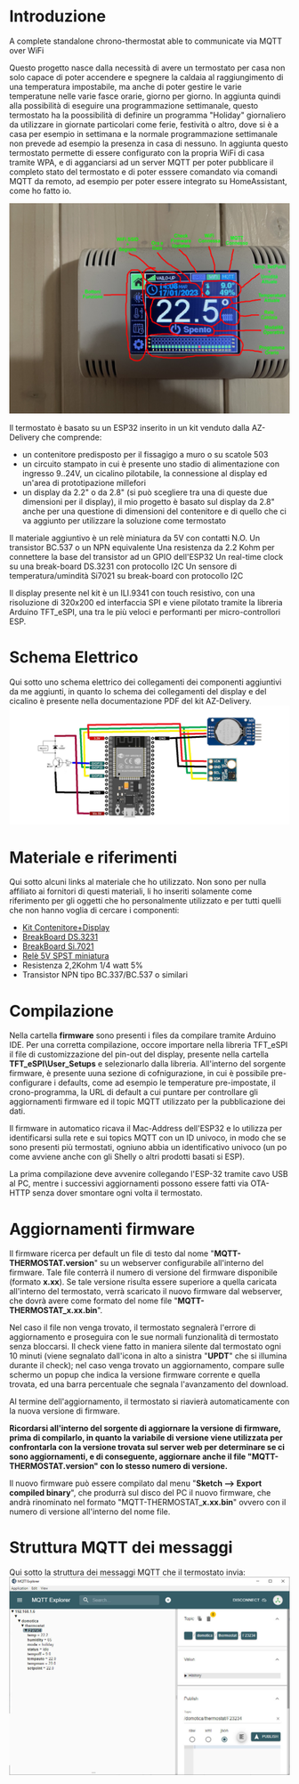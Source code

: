 # Introduzione
A complete standalone chrono-thermostat able to communicate via MQTT over WiFi

Questo progetto nasce dalla necessità di avere un termostato per casa non solo capace di poter accendere e spegnere la caldaia al raggiungimento di una  temperatura impostabile, ma anche di poter gestire le varie temperatune nelle varie fasce orarie, giorno per giorno.
In aggiunta quindi alla possibilità di eseguire una programmazione settimanale, questo termostato ha la poossibilità di definire un programma "Holiday" giornaliero da utilizzare in giornate particolari come ferie, festività o altro, dove si è a casa per esempio in settimana e la normale programmazione settimanale non prevede ad esempio la presenza in casa di nessuno.
In aggiunta questo termostato permette di essere configurato con la propria WiFi di casa tramite WPA, e di agganciarsi ad un server MQTT per poter pubblicare il completo stato del termostato e di poter esssere comandato via comandi MQTT da remoto, ad esempio per poter essere integrato su HomeAssistant, come ho fatto io.

![Home Screen](./sample_pictures/1_Home.jpg)

Il termostato è basato su un ESP32 inserito in un kit venduto dalla AZ-Delivery che comprende:
- un contenitore predisposto per il fissagigo a muro o su scatole 503
- un circuito stampato in cui è presente uno stadio di alimentazione con ingresso 9..24V, un cicalino pilotabile, la connessione al display ed un'area di prototipazione millefori
- un display da 2.2" o da 2.8" (si può scegliere tra una di queste due dimensioni per il display), il mio progetto è basato sul display da 2.8" anche per una questione di dimensioni del contenitore e di quello che ci va aggiunto per utilizzare la soluzione come termostato

Il materiale aggiuntivo è un relè miniatura da 5V con contatti N.O.
Un transistor BC.537 o un NPN equivalente
Una resistenza da 2.2 Kohm per connettere la base del transistor ad un GPIO dell'ESP32
Un real-time clock su una break-board DS.3231 con protocollo I2C
Un sensore di temperatura/umindità Si7021 su break-board con protocollo I2C

Il display presente nel kit è un ILI.9341 con touch resistivo, con una risoluzione di 320x200 ed interfaccia SPI e viene pilotato tramite la libreria Arduino TFT_eSPI, una tra le più veloci e performanti per micro-controllori ESP.

# Schema Elettrico
Qui sotto uno schema elettrico dei collegamenti dei componenti aggiuntivi da me aggiunti, in quanto lo schema dei collegamenti del display e del cicalino è presente nella documentazione PDF del kit AZ-Delivery.
![Home Screen](./sample_pictures/Schematics.jpg)


# Materiale e riferimenti
Qui sotto alcuni links al materiale che ho utilizzato. Non sono per nulla affiliato ai fornitori di questi materiali, li ho inseriti solamente come riferimento per gli oggetti che ho personalmente utilizzato e per tutti quelli che non hanno voglia di cercare i componenti:

- [Kit Contenitore+Display](https://amzn.eu/d/6OSxUhz)
- [BreakBoard DS.3231](https://amzn.eu/d/7noOq9g)
- [BreakBoard Si.7021](https://amzn.eu/d/eylJAoo)
- [Relè 5V SPST miniatura](https://it.rs-online.com/web/p/rele-di-segnale/8154893)
- Resistenza 2,2Kohm 1/4 watt 5%
- Transistor NPN tipo BC.337/BC.537 o similari

# Compilazione
Nella cartella **firmware** sono presenti i files da compilare tramite Arduino IDE.
Per una corretta compilazione, occore importare nella libreria TFT_eSPI il file di customizzazione del pin-out del display, presente nella cartella **TFT_eSPI\User_Setups** e selezionarlo dalla libreria.
All'interno del sorgente firmware, è presente uuna sezione di cofnigurazione, in cui è possibile pre-configurare i defaults, come ad esempio le temperature pre-impostate, il crono-programma, la URL di default a cui puntare per controllare gli aggiornamenti firmware ed il topic MQTT utilizzato per la pubblicazione dei dati.

Il firmware in automatico ricava il Mac-Address dell'ESP32 e lo utilizza per identificarsi sulla rete e sui topics MQTT con un ID univoco, in modo che se sono presenti più termostati, ogniuno abbia un identificativo univoco (un po come avviene anche con gli Shelly o altri prodotti basati si ESP).

La prima compilazione deve avvenire collegando l'ESP-32 tramite cavo USB al PC, mentre i successivi aggiornamenti possono essere fatti via OTA-HTTP senza dover smontare ogni volta il termostato.

# Aggiornamenti firmware
Il firmware ricerca per default un file di testo dal nome "**MQTT-THERMOSTAT.version**" su un webserver configurabile all'interno del firmware. Tale file conterrà il numero di versione del firmware disponibile (formato **x.xx**). Se tale versione risulta essere superiore a quella caricata all'interno del termostato, verrà scaricato il nuovo firmware dal webserver, che dovrà avere come formato del nome file "**MQTT-THERMOSTAT_x.xx.bin**".

Nel caso il file non venga trovato, il termostato segnalerà l'errore di aggiornamento e proseguira con le sue normali funzionalità di termostato senza bloccarsi.
Il check viene fatto in maniera silente dal termostato ogni 10 minuti (viene segnalato dall'icona in alto a sinistra "**UPDT**" che si illumina durante il check); nel caso venga trovato un aggiornamento, compare sulle schermo un popup che indica la versione firmware corrente e quella trovata, ed una barra percentuale che segnala l'avanzamento del download. 

Al termine dell'aggiornamento, il termostato si riavierà automaticamente con la nuova versione di firmware.

**Ricordarsi all'interno del sorgente di aggiornare la versione di firmware, prima di compilarlo, in quanto la variabile di versione viene utilizzata per confrontarla con la versione trovata sul server web per determinare se ci sono aggiornamenti, e di conseguente, aggiornare anche il file "**MQTT-THERMOSTAT.version**" con lo stesso numero di versione.**

Il nuovo firmware può essere compilato dal menu "**Sketch --> Export compiled binary**", che produrrà sul disco del PC il nuovo firmware, che andrà rinominato nel formato "MQTT-THERMOSTAT_**x.xx.bin**" ovvero con il numero di versione all'interno del nome file.

# Struttura MQTT dei messaggi
Qui sotto la struttura dei messaggi MQTT che il termostato invia:
![MQTT Data Structure Screen](./sample_pictures/MQTT_DataStructure.jpg)
